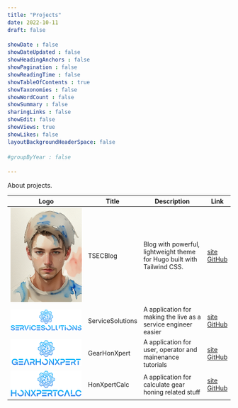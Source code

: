 ```yaml
---
title: "Projects"
date: 2022-10-11
draft: false

showDate : false
showDateUpdated : false
showHeadingAnchors : false
showPagination : false
showReadingTime : false
showTableOfContents : true
showTaxonomies : false 
showWordCount : false
showSummary : false
sharingLinks : false
showEdit: false
showViews: true
showLikes: false
layoutBackgroundHeaderSpace: false

#groupByYear : false

---
```


About projects.

<table>
    <thead>
        <tr>
            <th>Logo</th>
            <th>Title</th>
            <th>Description</th>
            <th>Link</th>
        </tr>
    </thead>
    <tbody>
         <tr>
            <td><img class="customEntitityAlbum" style="background-color:transparent" src="tsecblog.jpg"/></td>
            <td>TSECBlog</td>
            <td>Blog with powerful, lightweight theme for Hugo built with Tailwind CSS.</td>
            <td><a target="_blank" href="">site</a></br><a target="_blank" href="https://github.com/benjamin87-design/TSECBlog">GitHub</a></td>
        </tr>
        <tr>
            <td><img class="customEntitityAlbum" style="background-color:transparent" src="servicesolutions.png"/></td>
            <td>ServiceSolutions</td>
            <td>A application for making the live as a service engineer easier</td>
            <td><a target="_blank" href="">site</a></br><a target="_blank" href="https://github.com/benjamin87-design/GearHonService">GitHub</a></td>
        </tr>
        <tr>
            <td><img class="customEntitityAlbum" style="background-color:transparent" src="gearhonxpert.png"/></td>
            <td>GearHonXpert</td>
            <td>A application for user, operator and mainenance tutorials</td>
            <td><a target="_blank" href="">site</a></br><a target="_blank" href="https://github.com/benjamin87-design/GearHonXpert">GitHub</a></td>
        </tr>
        <tr>
            <td><img class="customEntitityAlbum" style="background-color:transparent" src="honxpertcalc.png"/></td>
            <td>HonXpertCalc</td>
            <td>A application for calculate gear honing related stuff</td>
            <td><a target="_blank" href="">site</a></br><a target="_blank" href="https://github.com/benjamin87-design/HonXpertCalc">GitHub</a></td>
        </tr>
    </tbody>
</table>